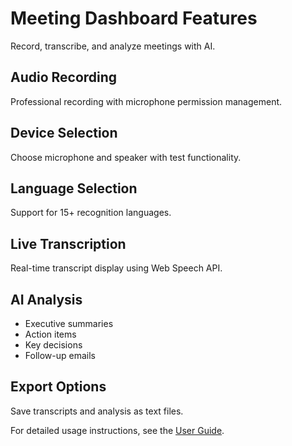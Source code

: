 # Meeting Dashboard Features

Record, transcribe, and analyze meetings with AI.

## Audio Recording

Professional recording with microphone permission management.

## Device Selection

Choose microphone and speaker with test functionality.

## Language Selection

Support for 15+ recognition languages.

## Live Transcription

Real-time transcript display using Web Speech API.

## AI Analysis

- Executive summaries
- Action items
- Key decisions
- Follow-up emails

## Export Options

Save transcripts and analysis as text files.

For detailed usage instructions, see the [User Guide](../user-guide.md#meeting-dashboard).
